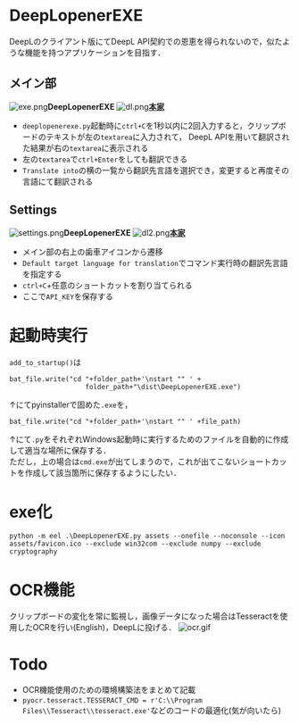 # DeepLopenerEXE  
DeepLのクライアント版にてDeepL API契約での恩恵を得られないので，似たような機能を持つアプリケーションを目指す．  


## メイン部
![exe.png](https://github.com/T3aHat/DeepLopenerEXE/raw/main/images/exe.png)__DeepLopenerEXE__
![dl.png](https://github.com/T3aHat/DeepLopenerEXE/raw/main/images/dl.png)__[本家](https://www.deepl.com/app)__  

* `deeplopenerexe.py`起動時に`ctrl+C`を1秒以内に2回入力すると，クリップボードのテキストが左の`textarea`に入力されて，
DeepL APIを用いて翻訳された結果が右の`textarea`に表示される
* 左の`textarea`で`ctrl+Enter`をしても翻訳できる
* `Translate into`の横の一覧から翻訳先言語を選択でき，変更すると再度その言語にて翻訳される
  
## Settings
![settings.png](https://github.com/T3aHat/DeepLopenerEXE/raw/main/images/settings.png)__DeepLopenerEXE__
![dl2.png](https://github.com/T3aHat/DeepLopenerEXE/raw/main/images/dl2.png)__[本家](https://www.deepl.com/app)__  

* メイン部の右上の歯車アイコンから遷移
* `Default target language for translation`でコマンド実行時の翻訳先言語を指定する
* `ctrl+C`+任意のショートカットを割り当てられる
* ここで`API_KEY`を保存する



# 起動時実行
`add_to_startup()`は

```
bat_file.write("cd "+folder_path+'\nstart "" ' +
                   folder_path+"\dist\DeepLopenerEXE.exe")
```
↑にてpyinstallerで固めた`.exe`を，

```
bat_file.write("cd "+folder_path+'\nstart "" ' +file_path)

```
↑にて`.py`をそれぞれWindows起動時に実行するためのファイルを自動的に作成して適当な場所に保存する．  
ただし，上の場合は`cmd.exe`が出てしまうので，これが出てこないショートカットを作成して該当箇所に保存するようにしたい．



# exe化
```
python -m eel .\DeepLopenerEXE.py assets --onefile --noconsole --icon assets/favicon.ico --exclude win32com --exclude numpy --exclude cryptography
```

# OCR機能
クリップボードの変化を常に監視し，画像データになった場合はTesseractを使用したOCRを行い(English)，DeepLに投げる．
![ocr.gif](https://github.com/T3aHat/DeepLopenerEXE/raw/main/images/ocr.gif)

# Todo
- OCR機能使用のための環境構築法をまとめて記載
- `pyocr.tesseract.TESSERACT_CMD = r'C:\\Program Files\\Tesseract\\tesseract.exe'`などのコードの最適化(気が向いたら)
